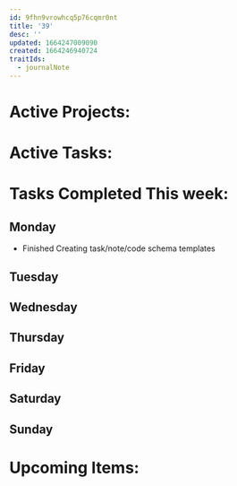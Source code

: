 ```yaml
---
id: 9fhn9vrowhcq5p76cqmr0nt
title: '39'
desc: ''
updated: 1664247009090
created: 1664246940724
traitIds:
  - journalNote
---
```


# Active Projects:
 

# Active Tasks:


# Tasks Completed This week:


## Monday
- Finished Creating task/note/code schema templates



## Tuesday


## Wednesday


## Thursday


## Friday


## Saturday


## Sunday



# Upcoming Items:



